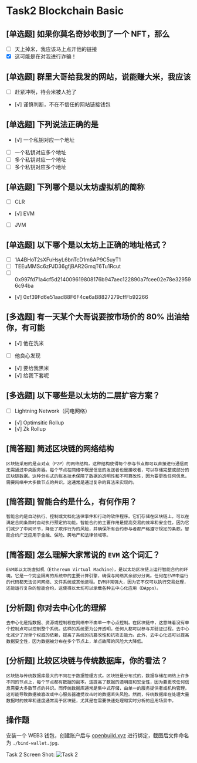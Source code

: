 # Task2 Blockchain Basic

## [单选题] 如果你莫名奇妙收到了一个 NFT，那么

- [ ] 天上掉米，我应该马上点开他的链接
- [x] 这可能是在对我进行诈骗！

## [单选题] 群里大哥给我发的网站，说能赚大米，我应该

- [ ] 赶紧冲啊，待会米被人抢了
- [√] 谨慎判断，不在不信任的网站链接钱包

## [单选题] 下列说法正确的是

- [√] 一个私钥对应一个地址
- [ ] 一个私钥对应多个地址
- [ ] 多个私钥对应一个地址
- [ ] 多个私钥对应多个地址

## [单选题] 下列哪个是以太坊虚拟机的简称

- [ ] CLR
- [√] EVM
- [ ] JVM

## [单选题] 以下哪个是以太坊上正确的地址格式？

- [ ] 1A4BHoT2sXFuHsyL6bnTcD1m6AP9C5uyT1
- [ ] TEEuMMSc6zPJD36gfjBAR2GmqT6Tu1Rcut
- [ ] 0x997fd71a4cf5d214009619808176b947aec122890a7fcee02e78e329596c94ba
- [√] 0xf39Fd6e51aad88F6F4ce6aB8827279cffFb92266

## [多选题] 有一天某个大哥说要按市场价的 80% 出油给你，有可能

- [√] 他在洗米
- [ ] 他良心发现
- [√] 要给我黒米
- [√] 给我下套呢

## [多选题] 以下哪些是以太坊的二层扩容方案？

- [ ] Lightning Network（闪电网络）
- [√] Optimsitic Rollup
- [√] Zk Rollup

## [简答题] 简述区块链的网络结构

```
区块链采用的是点对点（P2P）的网络结构，这种结构使得每个参与节点都可以直接进行通信而无需通过中央服务器。每个节点在网络中既是信息的发送者也是接收者，可以存储完整或部分的区块链数据。这种分布式的账本技术保障了数据的透明性和不可篡改性，因为要更改任何信息，需要网络中大多数节点的共识，这通常是通过复杂的算法来实现的。
```

## [简答题] 智能合约是什么，有何作用？

```
智能合约是自动执行、控制或文档化法律事件和行动的软件程序。它们存储在区块链上，可以在满足合同条款时自动执行预定的功能。智能合约的主要作用是提高交易的效率和安全性，因为它们减少了中间环节，降低了欺诈行为的风险，并确保所有合约参与者都严格遵守规定的条款。智能合约广泛应用于金融、保险、房地产和法律领域等。
```

## [简答题] 怎么理解大家常说的 `EVM` 这个词汇？

```
EVM即以太坊虚拟机（Ethereum Virtual Machine），是以太坊区块链上运行智能合约的环境。它是一个完全隔离的系统中的主要计算引擎，确保与网络其余部分分离。任何在EVM中运行的代码都无法访问网络、文件系统或其他进程。EVM非常强大，因为它不仅可以执行交易处理，还能运行复杂的智能合约，这使得以太坊可以承载各种去中心化应用（DApps）。
```

## [分析题] 你对去中心化的理解

```
去中心化是指数据、资源或控制权在网络中不由单一中心点控制。在区块链中，这意味着没有单个控制点可以控制整个系统。这样的系统更为公开透明，任何人都可以参与并验证过程。去中心化减少了对单个权威的依赖，提高了系统的抗篡改性和抗攻击能力。此外，去中心化还可以提高数据安全性，因为数据被分布在多个节点上，单点故障的风险大大降低。
```

## [分析题] 比较区块链与传统数据库，你的看法？

```
区块链与传统数据库最大的不同在于数据管理方式。区块链是分布式的，数据存储在网络上许多不同的节点上，每个节点都有数据的副本。这提高了数据的透明度和安全性，因为要更改任何信息需要大多数节点的共识。而传统数据库通常是集中式存储，由单一的服务提供者或机构管理，这可能导致数据被篡改或中心服务器遭受攻击时的数据丢失风险。然而，传统数据库在处理大量数据时的效率和速度通常高于区块链，尤其是在需要快速处理和实时分析的应用场景中。
```

## 操作题

安装一个 WEB3 钱包，创建账户后与 [openbuild.xyz](https://openbuild.xyz/profile) 进行绑定，截图后文件命名为 `./bind-wallet.jpg`.

Task 2 Screen Shot:
![Task 2](./screenshot.jpg)
